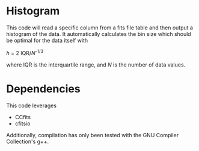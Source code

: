 # Histogram
This code will read a specific column from a fits file table and then output a histogram of the data. It automatically calculates the bin size which should be optimal for the data itself with

<i>h</i> = 2 IQR/<i>N</i><sup>-1/3</sup>

where IQR is the interquartile range, and <i>N</i> is the number of data values.

# Dependencies
This code leverages 
* CCfits
* cfitsio

Additionally, compilation has only been tested with the GNU Compiler Collection's g++.
